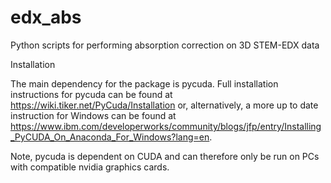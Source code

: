 # edx_abs
Python scripts for performing absorption correction on 3D STEM-EDX data

Installation

The main dependency for the package is pycuda. Full installation instructions 
for pycuda can be found at https://wiki.tiker.net/PyCuda/Installation or, alternatively, a more up to date instruction for Windows can be found at https://www.ibm.com/developerworks/community/blogs/jfp/entry/Installing_PyCUDA_On_Anaconda_For_Windows?lang=en.

Note, pycuda is dependent on CUDA and can therefore only be run on PCs with compatible nvidia graphics cards.
